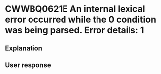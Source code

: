 # CWWBQ0621E An internal lexical error occurred while the 0 condition was being parsed. Error details: 1

## Explanation

## User response